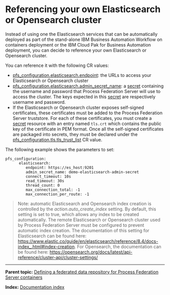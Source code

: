 # Referencing your own Elasticsearch or Opensearch cluster

Instead of using one the Elasticsearch services that can be automatically deployed as part of the stand-alone IBM Business Automation Workflow on containers deployment or the IBM Cloud Pak for Business Automation deployment, you can decide to reference your own Elasticsearch or Opensearch cluster.

You can reference it with the following CR values:
* [pfs_configuration.elasticsearch.endpoint](https://www.ibm.com/docs/en/cloud-paks/cp-biz-automation/22.0.1?topic=parameters-business-automation-workflow-runtime-workstream-services#ref_baw_params__pfserver): the URLs to access your Elasticsearch or Opensearch cluster
* [pfs_configuration.elasticsearch.admin_secret_name](https://www.ibm.com/docs/en/cloud-paks/cp-biz-automation/22.0.1?topic=parameters-business-automation-workflow-runtime-workstream-services#ref_baw_params__pfserver): a [secret](https://kubernetes.io/fr/docs/concepts/configuration/secret/) containing the username and password that Process Federation Server will use to access the cluster. The keys expected in this [secret](https://kubernetes.io/fr/docs/concepts/configuration/secret/) are respectively username and password.
* If the Elasticsearch or Opensearch cluster exposes self-signed certificates, these certificates must be added to the Process Federation Server truststore. For each of these certificates, you must create a [secret](https://kubernetes.io/docs/concepts/configuration/secret/) resource with an entry named `tls.crt` which contains the public key of the certificate in PEM format. Once all the self-signed certificates are packaged into secrets, they must be declared under the [pfs_configuration.tls.tls_trust_list](https://www.ibm.com/docs/en/cloud-paks/cp-biz-automation/22.0.1?topic=parameters-business-automation-workflow-runtime-workstream-services#ref_baw_params__pfserver) CR value.

The following example shows the parameters to set:

```
pfs_configuration:
      elasticsearch:
         endpoint: https://es_host:9201
         admin_secret_name: demo-elasticsearch-admin-secret
         connect_timeout: 10s
         read_timeout: 30s
         thread_count: 0
         max_connection_total: -1
         max_connection_per_route: -1
```

> Note: automatic Elasticsearch and Opensearch index creation is controlled by the _action.auto_create_index_ setting. By default, this setting is set to true, which allows any index to be created automatically. The remote Elasticsearch or Opensearch cluster used by Process Federation Server must be configured to prevent automatic index creation. The documentation of this setting for Elasticsearch can be found here: https://www.elastic.co/guide/en/elasticsearch/reference/8.4/docs-index_.html#index-creation. For Opensearch, the documentation can be found here: https://opensearch.org/docs/latest/api-reference/cluster-api/cluster-settings/

---

**Parent topic:** [Defining a federated data repository for Process Federation Server containers](./Defining-a-federated-data-repository.md)

**Index:** [Documentation index](../README.md#documentation-index)
